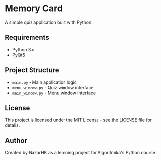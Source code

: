 # Memory Card

A simple quiz application built with Python.

## Requirements

- Python 3.x
- PyQt5

## Project Structure

- `main.py` - Main application logic
- `menu_window.py` - Quiz window interface
- `main_window.py` - Menu window interface

## License

This project is licensed under the MIT License - see the [LICENSE](LICENSE) file for details.

## Author

Created by NazarHK as a learning project for Algoritmika's Python course.
